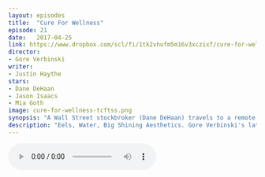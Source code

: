 ```yaml
---
layout: episodes
title:  "Cure For Wellness"
episode: 21
date:   2017-04-25
link: https://www.dropbox.com/scl/fi/1tk2vhufm5m16v3xczixf/cure-for-wellness_mixdown.mp3?rlkey=dgjwm2mquyh20qn3jhb4izjwy&dl=0
director:
- Gore Verbinski
writer:
- Justin Haythe
stars:
- Dane DeHaan
- Jason Isaacs
- Mia Goth
image: cure-for-wellness-tcftss.png
synopsis: "A Wall Street stockbroker (Dane DeHaan) travels to a remote location in the Swiss Alps to retrieve his company's CEO (Harry Groener) from an idyllic but mysterious wellness center. He soon suspects that the miraculous treatments are not what they seem. His sanity is tested when he unravels the spa's terrifying secrets and finds himself diagnosed with the same curious illness that keeps all of the guests there longing for a cure."
description: "Eels, Water, Big Shining Aesthetics. Gore Verbinski's latest venture is messed up, gory and intense. The crew form Lone Ranger flex their muscles at doing a real film. Damian and Josh get amongst it and get uncomfortable discussion the film and it's various themes. "
---
```


<audio src="https://www.dropbox.com/scl/fi/1tk2vhufm5m16v3xczixf/cure-for-wellness_mixdown.mp3?rlkey=dgjwm2mquyh20qn3jhb4izjwy&dl=0" controls></audio> 
